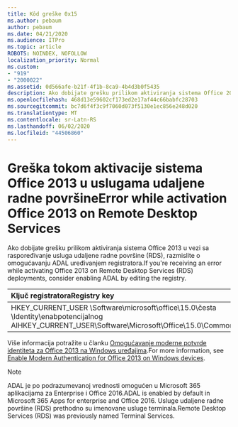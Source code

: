 ```yaml
---
title: Kôd greške 0x15
ms.author: pebaum
author: pebaum
ms.date: 04/21/2020
ms.audience: ITPro
ms.topic: article
ROBOTS: NOINDEX, NOFOLLOW
localization_priority: Normal
ms.custom:
- "919"
- "2000022"
ms.assetid: 0d566afe-b21f-4f1b-8ca9-4b4d3b0f5435
description: Ako dobijate grešku prilikom aktiviranja sistema Office 2013 u vezi sa raspoređivanje usluga udaljene radne površine (RDS), razmislite o omogućavanju ADAL uređivanjem registratora.
ms.openlocfilehash: 468d13e59602cf173ed2e17af44c66babfc28703
ms.sourcegitcommit: bc7d6f4f3c9f7060d073f5130e1ec856e248d020
ms.translationtype: MT
ms.contentlocale: sr-Latn-RS
ms.lasthandoff: 06/02/2020
ms.locfileid: "44506860"
---
```

# <a name="error-while-activation-office-2013-on-remote-desktop-services"></a><span data-ttu-id="d3876-103">Greška tokom aktivacije sistema Office 2013 u uslugama udaljene radne površine</span><span class="sxs-lookup"><span data-stu-id="d3876-103">Error while activation Office 2013 on Remote Desktop Services</span></span>

<span data-ttu-id="d3876-104">Ako dobijate grešku prilikom aktiviranja sistema Office 2013 u vezi sa raspoređivanje usluga udaljene radne površine (RDS), razmislite o omogućavanju ADAL uređivanjem registratora.</span><span class="sxs-lookup"><span data-stu-id="d3876-104">If you're receiving an error while activating Office 2013 on Remote Desktop Services (RDS) deployments, consider enabling ADAL by editing the registry.</span></span>
  
|<span data-ttu-id="d3876-105">**Ključ registratora**</span><span class="sxs-lookup"><span data-stu-id="d3876-105">**Registry key**</span></span>|<span data-ttu-id="d3876-106">**Tip**</span><span class="sxs-lookup"><span data-stu-id="d3876-106">**Type**</span></span>|<span data-ttu-id="d3876-107">**Vrednost**</span><span class="sxs-lookup"><span data-stu-id="d3876-107">**Value**</span></span>|
|:-----|:-----|:-----|
|<span data-ttu-id="d3876-108">HKEY_CURRENT_USER \Software\microsoft\office\15.0\česta \Identity\enabpotencijalnog Al</span><span class="sxs-lookup"><span data-stu-id="d3876-108">HKEY_CURRENT_USER\Software\Microsoft\Office\15.0\Common\Identity\EnableADAL</span></span>  <br/> |<span data-ttu-id="d3876-109">REG_DWORD</span><span class="sxs-lookup"><span data-stu-id="d3876-109">REG_DWORD</span></span>  <br/> |<span data-ttu-id="d3876-110">1</span><span class="sxs-lookup"><span data-stu-id="d3876-110">1</span></span>  <br/> |

<span data-ttu-id="d3876-111">Više informacija potražite u članku [Omogućavanje moderne potvrde identiteta za Office 2013 na Windows uređajima](https://docs.microsoft.com/microsoft-365/admin/security-and-compliance/enable-modern-authentication).</span><span class="sxs-lookup"><span data-stu-id="d3876-111">For more information, see [Enable Modern Authentication for Office 2013 on Windows devices](https://docs.microsoft.com/microsoft-365/admin/security-and-compliance/enable-modern-authentication).</span></span>
  
> [!NOTE]
>  <span data-ttu-id="d3876-112">ADAL je po podrazumevanoj vrednosti omogućen u Microsoft 365 aplikacijama za Enterprise i Office 2016.</span><span class="sxs-lookup"><span data-stu-id="d3876-112">ADAL is enabled by default in Microsoft 365 Apps for enterprise and Office 2016.</span></span> <span data-ttu-id="d3876-113">Usluge udaljene radne površine (RDS) prethodno su imenovane usluge terminala.</span><span class="sxs-lookup"><span data-stu-id="d3876-113">Remote Desktop Services (RDS) was previously named Terminal Services.</span></span>
  